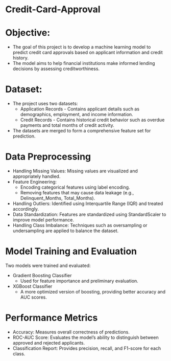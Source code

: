 # Credit-Card-Approval

# Objective:
  - The goal of this project is to develop a machine learning model to predict credit card approvals based on applicant information and credit history.
  - The model aims to help financial institutions make informed lending decisions by assessing creditworthiness.

# Dataset:
  - The project uses two datasets:
      - Application Records - Contains applicant details such as demographics, employment, and income information.
      - Credit Records - Contains historical credit behavior such as overdue payments and total months of credit activity.
  - The datasets are merged to form a comprehensive feature set for prediction.

# Data Preprocessing

  - Handling Missing Values: Missing values are visualized and appropriately handled.
  - Feature Engineering:
      - Encoding categorical features using label encoding.
      - Removing features that may cause data leakage (e.g., Delinquent_Months, Total_Months).
  - Handling Outliers: Identified using Interquartile Range (IQR) and treated accordingly.
  - Data Standardization: Features are standardized using StandardScaler to improve model performance.
  - Handling Class Imbalance: Techniques such as oversampling or undersampling are applied to balance the dataset.

# Model Training and Evaluation
Two models were trained and evaluated:
  - Gradient Boosting Classifier
      - Used for feature importance and preliminary evaluation.
  - XGBoost Classifier
      - A more optimized version of boosting, providing better accuracy and AUC scores.
   
# Performance Metrics
  - Accuracy: Measures overall correctness of predictions.
  - ROC-AUC Score: Evaluates the model’s ability to distinguish between approved and rejected applicants.
  - Classification Report: Provides precision, recall, and F1-score for each class.
